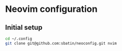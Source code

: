 # Neovim configuration

## Initial setup

```bash
cd ~/.config
git clone git@github.com:sbatin/neoconfig.git nvim
```
